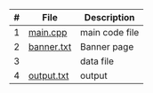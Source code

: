 | # | File | Description |
| :----: | ------ | ----------- |
| 1 | [main.cpp](https://github.com/JoshCAtl/3013-Algorithms-Cupp/blob/main/Assignments/P01/main.cpp)| main code file
| 2 |[banner.txt](https://github.com/JoshCAtl/3013-Algorithms-Cupp/blob/main/Assignments/P01/Banner.txt)| Banner page
| 3 |[](https://github.com/JoshCAtl/3013-Algorithms-Cupp/blob/main/Assignments/P01/test_nums.dat)|data file
| 4 |[output.txt](https://github.com/JoshCAtl/3013-Algorithms-Cupp/blob/main/Assignments/P01/output.txt)|output
